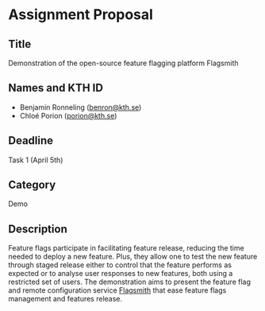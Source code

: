 # Assignment Proposal

## Title
Demonstration of the open-source feature flagging platform Flagsmith

## Names and KTH ID
- Benjamin Ronneling (benron@kth.se)
- Chloé Porion (porion@kth.se)

## Deadline
Task 1 (April 5th)

## Category
Demo

## Description
Feature flags participate in facilitating feature release, reducing the time needed to deploy a new feature. Plus, they allow one to test the new feature through staged release either to control that the feature performs as expected or to analyse user responses to new features, both using a restricted set of users. The demonstration aims to present the feature flag and remote configuration service [Flagsmith](https://flagsmith.com/) that ease feature flags management and features release.
